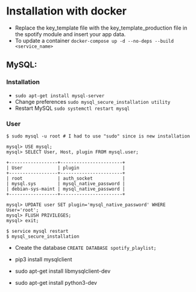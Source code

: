 # Installation with docker

+ Replace the key_template file with the key_template_production file in the spotify module and insert your app data.
+ To update a container `docker-compose up -d --no-deps --build <service_name>`


## MySQL:

### Installation

+ `sudo apt-get install mysql-server`
+ Change preferences `sudo mysql_secure_installation utility`
+ Restart MySQL `sudo systemctl restart mysql`

### User
```
$ sudo mysql -u root # I had to use "sudo" since is new installation

mysql> USE mysql;
mysql> SELECT User, Host, plugin FROM mysql.user;

+------------------+-----------------------+
| User             | plugin                |
+------------------+-----------------------+
| root             | auth_socket           |
| mysql.sys        | mysql_native_password |
| debian-sys-maint | mysql_native_password |
+------------------+-----------------------+
```

```
mysql> UPDATE user SET plugin='mysql_native_password' WHERE User='root';
mysql> FLUSH PRIVILEGES;
mysql> exit;

$ service mysql restart
$ mysql_secure_installation
```

+ Create the database `CREATE DATABASE spotify_playlist;`

+ pip3 install mysqlclient
+ sudo apt-get install libmysqlclient-dev  
+ sudo apt-get install python3-dev


